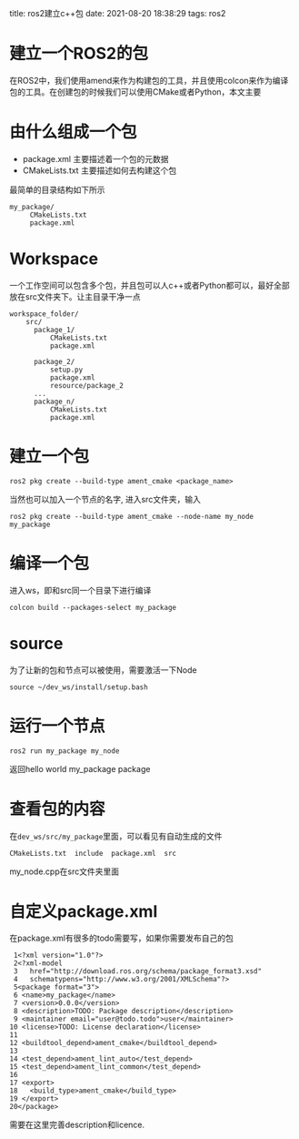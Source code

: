 title: ros2建立c++包
date: 2021-08-20 18:38:29
tags: ros2

# 建立一个ROS2的包

在ROS2中，我们使用amend来作为构建包的工具，并且使用colcon来作为编译包的工具。在创建包的时候我们可以使用CMake或者Python，本文主要

# 由什么组成一个包

- package.xml 主要描述着一个包的元数据
- CMakeLists.txt 主要描述如何去构建这个包

最简单的目录结构如下所示

```
my_package/
     CMakeLists.txt
     package.xml
```

# Workspace

一个工作空间可以包含多个包，并且包可以人c++或者Python都可以，最好全部放在src文件夹下。让主目录干净一点

```
workspace_folder/
    src/
      package_1/
          CMakeLists.txt
          package.xml

      package_2/
          setup.py
          package.xml
          resource/package_2
      ...
      package_n/
          CMakeLists.txt
          package.xml
```

# 建立一个包

```
ros2 pkg create --build-type ament_cmake <package_name>
```

当然也可以加入一个节点的名字, 进入src文件夹，输入

```
ros2 pkg create --build-type ament_cmake --node-name my_node my_package
```

# 编译一个包

进入ws，即和src同一个目录下进行编译

```
colcon build --packages-select my_package
```

# source

为了让新的包和节点可以被使用，需要激活一下Node

```
source ~/dev_ws/install/setup.bash
```

# 运行一个节点

```
ros2 run my_package my_node 
```

返回hello world my_package package

# 查看包的内容

在`dev_ws/src/my_package`里面，可以看见有自动生成的文件

```
CMakeLists.txt  include  package.xml  src
```

my_node.cpp在src文件夹里面



# 自定义package.xml

在package.xml有很多的todo需要写，如果你需要发布自己的包

```
 1<?xml version="1.0"?>
 2<?xml-model
 3   href="http://download.ros.org/schema/package_format3.xsd"
 4   schematypens="http://www.w3.org/2001/XMLSchema"?>
 5<package format="3">
 6 <name>my_package</name>
 7 <version>0.0.0</version>
 8 <description>TODO: Package description</description>
 9 <maintainer email="user@todo.todo">user</maintainer>
10 <license>TODO: License declaration</license>
11
12 <buildtool_depend>ament_cmake</buildtool_depend>
13
14 <test_depend>ament_lint_auto</test_depend>
15 <test_depend>ament_lint_common</test_depend>
16
17 <export>
18   <build_type>ament_cmake</build_type>
19 </export>
20</package>
```

需要在这里完善description和licence.